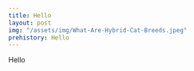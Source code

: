 ```yaml
---
title: Hello
layout: post
img: "/assets/img/What-Are-Hybrid-Cat-Breeds.jpeg"
prehistory: Hello
---
```

Hello